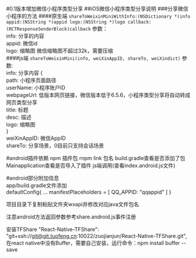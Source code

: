 
#0.1版本增加微信小程序类型分享
##iOS微信小程序类型分享说明
###分享微信小程序的方法
####原生端
`shareToWeixinMiniWithInfo:(NSDictionary *)info appid:(NSString *)appid logo:(NSString *)logo callback:(RCTResponseSenderBlock)callback`
参数：  
info: 分享的内容   
appid: 微信id   
logo: 缩略图 微信缩略图不超过32k，需要压缩   
####js端
`shareToWeixinMini(info, weiXinAppID, shareTo, weiXindict)`
参数:  
info: 分享内容
{  
 path: 小程序页面路径  
 userName: 小程序账户ID  
 webpageUrl: 低版本网页链接，微信版本低于6.5.6，小程序类型分享将自动转成网页类型分享  
 title: 标题  
 desc: 描述  
 logo: 缩略图    
}  
weiXinAppID: 微信AppID  
shareTo: 分享场景，0目前只支持会话场景  

#android插件依赖
npm 插件包
rnpm link 包名
build.gradle查看是否添加了包
Mainapplication查看是否导入了插件
js端调用(查看index.android.js文件)

#android部分附加信息     
app/build.gradle文件添加    
      defaultConfig{
        ...
        manifestPlaceholders = [
                QQ_APPID: "qqappid"
        ]
      }

项目目录下复制粘贴文件夹wxapi并修改对应java文件包名



注意android方法返回参数参考share.android.js事件注册


安装TFShare
"React-Native-TFShare": "git+ssh://git@git.tuofeng.cn:10022/zuojianjun/React-Native-TFShare.git",
在react native中没有Buffer，需要自己安装，运行命令：npm install buffer --save 
